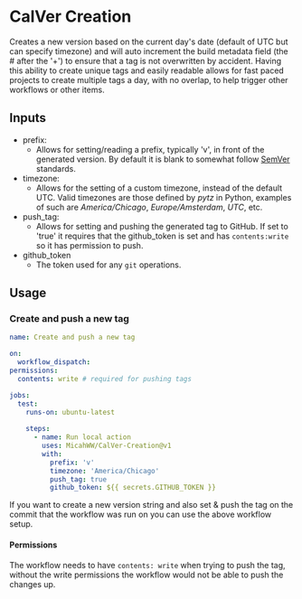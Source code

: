 # CalVer Creation
Creates a new version based on the current day's date (default of UTC but can specify timezone) and will auto increment the build metadata field (the # after the '+') to ensure that a tag is not overwritten by accident. Having this ability to create unique tags and easily readable allows for fast paced projects to create multiple tags a day, with no overlap, to help trigger other workflows or other items.

## Inputs
- prefix:
  - Allows for setting/reading a prefix, typically 'v', in front of the generated version. By default it is blank to somewhat follow [SemVer](https://semver.org/) standards.
- timezone:
  - Allows for the setting of a custom timezone, instead of the default UTC. Valid timezones are those defined by _pytz_ in Python, examples of such are _America/Chicago_, _Europe/Amsterdam_, _UTC_, etc.
- push_tag:
  - Allows for setting and pushing the generated tag to GitHub. If set to 'true' it requires that the github_token is set and has `contents:write` so it has permission to push.
- github_token
  - The token used for any `git` operations.

## Usage
### Create and push a new tag
```yaml
name: Create and push a new tag

on:
  workflow_dispatch:
permissions:
  contents: write # required for pushing tags

jobs:
  test:
    runs-on: ubuntu-latest
        
    steps:
      - name: Run local action
        uses: MicahWW/CalVer-Creation@v1
        with:
          prefix: 'v'
          timezone: 'America/Chicago'
          push_tag: true
          github_token: ${{ secrets.GITHUB_TOKEN }}
```
If you want to create a new version string and also set & push the tag on the commit that the workflow was run on you can use the above workflow setup.

#### Permissions
The workflow needs to have `contents: write` when trying to push the tag, without the write permissions the workflow would not be able to push the changes up.